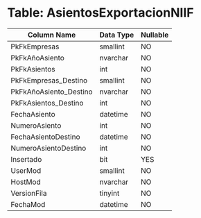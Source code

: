 # Table: AsientosExportacionNIIF

| Column Name | Data Type | Nullable |
|-------------|-----------|----------|
| PkFkEmpresas | smallint | NO |
| PkFkAñoAsiento | nvarchar | NO |
| PkFkAsientos | int | NO |
| PkFkEmpresas_Destino | smallint | NO |
| PkFkAñoAsiento_Destino | nvarchar | NO |
| PkFkAsientos_Destino | int | NO |
| FechaAsiento | datetime | NO |
| NumeroAsiento | int | NO |
| FechaAsientoDestino | datetime | NO |
| NumeroAsientoDestino | int | NO |
| Insertado | bit | YES |
| UserMod | smallint | NO |
| HostMod | nvarchar | NO |
| VersionFila | tinyint | NO |
| FechaMod | datetime | NO |
